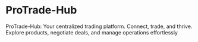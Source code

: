 # ProTrade-Hub
ProTrade-Hub: Your centralized trading platform. Connect, trade, and thrive. Explore products, negotiate deals, and manage operations effortlessly
